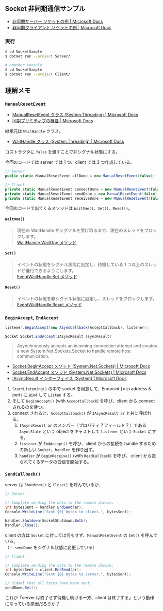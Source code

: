 ## Socket 非同期通信サンプル

- [非同期サーバー ソケットの例 | Microsoft Docs](https://docs.microsoft.com/ja-jp/dotnet/framework/network-programming/asynchronous-server-socket-example)
- [非同期クライアント ソケットの例 | Microsoft Docs](https://docs.microsoft.com/ja-jp/dotnet/framework/network-programming/asynchronous-client-socket-example)

### 実行

```sh
$ cd SocketSample
$ dotnet run --project Server/
```

```sh
# another console
$ cd SocketSample
$ dotnet run --project Client/
```

## 理解メモ

### `ManualResetEvent`

- [ManualResetEvent クラス (System.Threading) | Microsoft Docs](https://docs.microsoft.com/ja-jp/dotnet/api/system.threading.manualresetevent?view=netframework-4.8)
- [同期プリミティブの概要 | Microsoft Docs](https://docs.microsoft.com/ja-jp/dotnet/standard/threading/overview-of-synchronization-primitives?view=netframework-4.8)

継承元は `WaitHandle` クラス。

- [WaitHandle クラス (System.Threading) | Microsoft Docs](https://docs.microsoft.com/ja-jp/dotnet/api/system.threading.waithandle?view=netframework-4.8)

コストラクタに `false` を渡すことで非シグナル状態にする。

今回のコードでは server では 1 つ、client では 3 つ作成している。

```csharp
// Server
public static ManualResetEvent allDone = new ManualResetEvent(false);
```

```csharp
// Client
private static ManualResetEvent connectDone = new ManualResetEvent(false);
private static ManualResetEvent sendDone = new ManualResetEvent(false);
private static ManualResetEvent receiveDone = new ManualResetEvent(false);
```

今回のコードで出てくるメソッドは `WaitOne()`、`Set()`、`Reset()`。

#### `WaitOne()`

> 現在の WaitHandle がシグナルを受け取るまで、現在のスレッドをブロックします。  
> [WaitHandle.WaitOne メソッド](https://docs.microsoft.com/ja-jp/dotnet/api/system.threading.waithandle.waitone?view=netframework-4.8#System_Threading_WaitHandle_WaitOne)

#### `Set()`

> イベントの状態をシグナル状態に設定し、待機している 1 つ以上のスレッドが進行できるようにします。  
> [EventWaitHandle.Set メソッド](https://docs.microsoft.com/ja-jp/dotnet/api/system.threading.eventwaithandle.set?view=netframework-4.8)

#### `Reset()`

> イベントの状態を非シグナル状態に設定し、スレッドをブロックします。  
> [EventWaitHandle.Reset メソッド](https://docs.microsoft.com/ja-jp/dotnet/api/system.threading.eventwaithandle.reset?view=netframework-4.8#System_Threading_EventWaitHandle_Reset)

### `BeginAccept`, `EndAccept`

```csharp
listener.BeginAccept(new AsyncCallback(AcceptCallback), listener);
```

```csharp
Socket Socket.EndAccept(IAsyncResult asyncResult)
```

> Asynchronously accepts an incoming connection attempt and creates a new System.Net.Sockets.Socket to handle remote host communication.

- [Socket.BeginAccept メソッド (System.Net.Sockets) | Microsoft Docs](https://docs.microsoft.com/ja-jp/dotnet/api/system.net.sockets.socket.beginaccept?view=netframework-4.8#System_Net_Sockets_Socket_BeginAccept_System_AsyncCallback_System_Object_)
- [Socket.EndAccept メソッド (System.Net.Sockets) | Microsoft Docs](https://docs.microsoft.com/ja-jp/dotnet/api/system.net.sockets.socket.endaccept?view=netframework-4.8#System_Net_Sockets_Socket_EndAccept_System_IAsyncResult_)
- [IAsyncResult インターフェイス (System) | Microsoft Docs](https://docs.microsoft.com/ja-jp/dotnet/api/system.iasyncresult?view=netframework-4.8)

1. `StartListening()` の中で socket を用意して、Endpoint (= ip address & port) に `Bind` して `Listen` する。
2. そして `BeginAccept()` (with `AcceptCallback`) を呼び、client から connect されるのを待つ。
3. connect されると、`AcceptCallback()` が `IAsyncResult ar` と共に呼ばれる。
   1. `IAsyncResult ar` のメンバー（プロパティ？フィールド？）である `AsyncState` という object をキャストして `listener` という `Socket` にする。
   2. `listener` が `EndAccept()` を呼び、client からの接続を handle するための新しい `Socket`、`handler` を作り出す。
   3. `handler` が `BeginReceive()` (with `ReadCallback`) を呼び、 client から送られてくるデータの受信を開始する。

### `SendCallback()`

server は `Shutdown()` と `Close()` を呼んでいるが、

```csharp
// Server

// Complete sending the data to the remote device.
int bytesSent = handler.EndSend(ar);
Console.WriteLine("Sent {0} bytes to client.", bytesSent);

handler.Shutdown(SocketShutdown.Both);
handler.Close();
```

client の方は `Socket` に対しては何もせず、`ManualResetEvent` の `Set()` を呼んでいる。  
（＝ `sendDone` をシグナル状態に変更している）

```csharp
// Client

// Complete sending the data to the remote device.
int bytesSent = client.EndSend(ar);
Console.WriteLine("Sent {0} bytes to server.", bytesSent);

// Signal that all bytes have been sent.
sendDone.Set();
```

これが「server は終了せず待機し続ける一方、client は終了する」という動作になっている原因だろうか？
